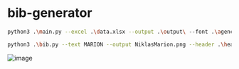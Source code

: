 # bib-generator

```bash
python3 .\main.py --excel .\data.xlsx --output .\output\ --font .\agency_fb.ttf --header-offset 60
```

```bash
python3 .\bib.py --text MARION --output NiklasMarion.png --header .\header\lotto.png --footer .\footer\rehlingen.png --font .\agency_fb.ttf --header-offset 60
```

![image](https://github.com/nimarion/bib-generator/assets/23435250/5a7272fb-e5bb-4117-b3e0-b769daf06912)

